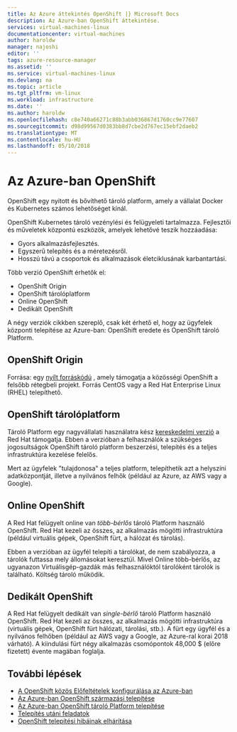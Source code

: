 ```yaml
---
title: Az Azure áttekintés OpenShift |} Microsoft Docs
description: Az Azure-ban OpenShift áttekintése.
services: virtual-machines-linux
documentationcenter: virtual-machines
author: haroldw
manager: najoshi
editor: ''
tags: azure-resource-manager
ms.assetid: ''
ms.service: virtual-machines-linux
ms.devlang: na
ms.topic: article
ms.tgt_pltfrm: vm-linux
ms.workload: infrastructure
ms.date: ''
ms.author: haroldw
ms.openlocfilehash: c8e740a66271c88b3abb036867d1760cc9e77607
ms.sourcegitcommit: d98d99567d0383bb8d7cbe2d767ec15ebf2daeb2
ms.translationtype: MT
ms.contentlocale: hu-HU
ms.lasthandoff: 05/10/2018
---
```

# <a name="openshift-in-azure"></a>Az Azure-ban OpenShift

OpenShift egy nyitott és bővíthető tároló platform, amely a vállalat Docker és Kubernetes számos lehetőséget kínál.  

OpenShift Kubernetes tároló vezénylési és felügyeleti tartalmazza. Fejlesztői és műveletek központú eszközök, amelyek lehetővé teszik hozzáadása:

- Gyors alkalmazásfejlesztés.
- Egyszerű telepítés és a méretezésről.
- Hosszú távú a csoportok és alkalmazások életciklusának karbantartási.

Több verzió OpenShift érhetők el:

- OpenShift Origin
- OpenShift tárolóplatform
- Online OpenShift
- Dedikált OpenShift

A négy verziók cikkben szereplő, csak két érhető el, hogy az ügyfelek központi telepítése az Azure-ban: OpenShift eredete és OpenShift tároló Platform.

## <a name="openshift-origin"></a>OpenShift Origin

Forrása: egy [nyílt forráskódú](https://www.openshift.org/) , amely támogatja a közösségi OpenShift a felsőbb rétegbeli projekt. Forrás CentOS vagy a Red Hat Enterprise Linux (RHEL) telepíthető.

## <a name="openshift-container-platform"></a>OpenShift tárolóplatform

Tároló Platform egy nagyvállalati használatra kész [kereskedelmi verzió](https://www.openshift.com) a Red Hat támogatja. Ebben a verzióban a felhasználók a szükséges jogosultságok OpenShift tároló platform beszerzési, telepítés és a teljes infrastruktúra kezelése felelős.

Mert az ügyfelek "tulajdonosa" a teljes platform, telepíthetik azt a helyszíni adatközpontját, illetve a nyilvános felhők (például az Azure, az AWS vagy a Google).

## <a name="openshift-online"></a>Online OpenShift

A Red Hat felügyelt online van *több-bérlős* tároló Platform használó OpenShift. Red Hat kezeli az összes, az alkalmazás mögötti infrastruktúra (például virtuális gépek, OpenShift fürt, a hálózat és tárolás). 

Ebben a verzióban az ügyfél telepíti a tárolókat, de nem szabályozza, a tárolók futtassa mely állomásokat keresztül. Mivel Online több-bérlős, az ugyanazon Virtuálisgép-gazdák más felhasználóktól tárolóként tárolók is található. Költség tároló működik.

## <a name="openshift-dedicated"></a>Dedikált OpenShift

A Red Hat felügyelt dedikált van *single-bérlő* tároló Platform használó OpenShift. Red Hat kezeli az összes, az alkalmazás mögötti infrastruktúra (virtuális gépek, OpenShift fürt hálózati, tárolási, stb.). A fürt egy ügyfél és a nyilvános felhőben (például az AWS vagy a Google, az Azure-ral korai 2018 várható). A kiindulási fürt négy alkalmazás csomópontok 48,000 $ (előre fizetett) évente magában foglalja.

## <a name="next-steps"></a>További lépések

- [A OpenShift közös Előfeltételek konfigurálása az Azure-ban](./openshift-prerequisites.md)
- [Az Azure-ban OpenShift származási telepítése](./openshift-origin.md)
- [Az Azure-ban OpenShift tároló Platform telepítése](./openshift-container-platform.md)
- [Telepítés utáni feladatok](./openshift-post-deployment.md)
- [OpenShift telepítési hibáinak elhárítása](./openshift-troubleshooting.md)
